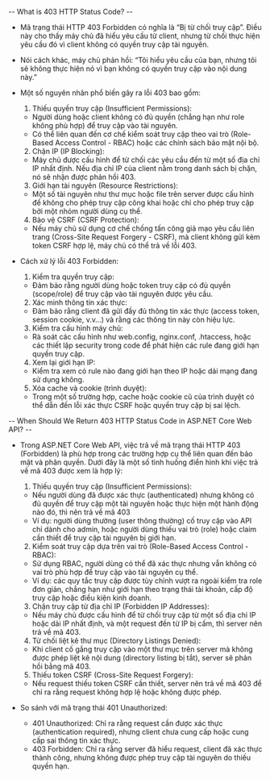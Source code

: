 -- What is 403 HTTP Status Code? --
- Mã trạng thái HTTP 403 Forbidden có nghĩa là “Bị từ chối truy cập”. Điều này cho thấy máy chủ đã hiểu yêu cầu từ client, nhưng từ chối thực hiện yêu cầu đó vì client không có quyền truy cập tài nguyên.
-  Nói cách khác, máy chủ phản hồi: “Tôi hiểu yêu cầu của bạn, nhưng tôi sẽ không thực hiện nó vì bạn không có quyền truy cập vào nội dung này.”

- Một số nguyên nhân phổ biến gây ra lỗi 403 bao gồm:
  1. Thiếu quyền truy cập (Insufficient Permissions):
    - Người dùng hoặc client không có đủ quyền (chẳng hạn như role không phù hợp) để truy cập vào tài nguyên. 
    - Có thể liên quan đến cơ chế kiểm soát truy cập theo vai trò (Role-Based Access Control - RBAC) hoặc các chính sách bảo mật nội bộ.
  2. Chặn IP (IP Blocking):
    - Máy chủ được cấu hình để từ chối các yêu cầu đến từ một số địa chỉ IP nhất định. Nếu địa chỉ IP của client nằm trong danh sách bị chặn, nó sẽ nhận được phản hồi 403.
  3. Giới hạn tài nguyên (Resource Restrictions):
    - Một số tài nguyên như thư mục hoặc file trên server được cấu hình để không cho phép truy cập công khai hoặc chỉ cho phép truy cập bởi một nhóm người dùng cụ thể.
  4. Bảo vệ CSRF (CSRF Protection):
    - Nếu máy chủ sử dụng cơ chế chống tấn công giả mạo yêu cầu liên trang (Cross-Site Request Forgery - CSRF), mà client không gửi kèm token CSRF hợp lệ, máy chủ có thể trả về lỗi 403.
- Cách xử lý lỗi 403 Forbidden: 
  1. Kiểm tra quyền truy cập:
    - Đảm bảo rằng người dùng hoặc token truy cập có đủ quyền (scope/role) để truy cập vào tài nguyên được yêu cầu.
  2. Xác minh thông tin xác thực:
    - Đảm bảo rằng client đã gửi đầy đủ thông tin xác thực (access token, session cookie, v.v…) và rằng các thông tin này còn hiệu lực.
  3. Kiểm tra cấu hình máy chủ:
    - Rà soát các cấu hình như web.config, nginx.conf, .htaccess, hoặc các thiết lập security trong code để phát hiện các rule đang giới hạn quyền truy cập.
  4. Xem lại giới hạn IP:
    -  Kiểm tra xem có rule nào đang giới hạn theo IP hoặc dải mạng đang sử dụng không.
  5. Xóa cache và cookie (trình duyệt):
    - Trong một số trường hợp, cache hoặc cookie cũ của trình duyệt có thể dẫn đến lỗi xác thực CSRF hoặc quyền truy cập bị sai lệch.

-- When Should We Return 403 HTTP Status Code in ASP.NET Core Web API? --
- Trong ASP.NET Core Web API, việc trả về mã trạng thái HTTP 403 (Forbidden) là phù hợp trong các trường hợp cụ thể liên quan đến bảo mật và phân quyền. Dưới đây là một số tình huống điển hình khi việc trả về mã 403 được xem là hợp lý:
  1. Thiếu quyền truy cập (Insufficient Permissions): 
    - Nếu người dùng đã được xác thực (authenticated) nhưng không có đủ quyền để truy cập một tài nguyên hoặc thực hiện một hành động nào đó, thì nên trả về mã 403
    - Ví dụ: người dùng thường (user thông thường) cố truy cập vào API chỉ dành cho admin, hoặc người dùng thiếu vai trò (role) hoặc claim cần thiết để truy cập tài nguyên bị giới hạn.
  2. Kiểm soát truy cập dựa trên vai trò (Role-Based Access Control - RBAC): 
    - Sử dụng RBAC, người dùng có thể đã xác thực nhưng vẫn không có vai trò phù hợp để truy cập vào tài nguyên cụ thể. 
    - Ví dụ: các quy tắc truy cập được tùy chỉnh vượt ra ngoài kiểm tra role đơn giản, chẳng hạn như giới hạn theo trạng thái tài khoản, cấp độ truy cập hoặc điều kiện kinh doanh.
  3. Chặn truy cập từ địa chỉ IP (Forbidden IP Addresses):
    -  Nếu máy chủ được cấu hình để từ chối truy cập từ một số địa chỉ IP hoặc dải IP nhất định, và một request đến từ IP bị cấm, thì server nên trả về mã 403.
  4. Từ chối liệt kê thư mục (Directory Listings Denied): 
    - Khi client cố gắng truy cập vào một thư mục trên server mà không được phép liệt kê nội dung (directory listing bị tắt), server sẽ phản hồi bằng mã 403.
  5. Thiếu token CSRF (Cross-Site Request Forgery): 
    - Nếu request thiếu token CSRF cần thiết, server nên trả về mã 403 để chỉ ra rằng request không hợp lệ hoặc không được phép.

- So sánh với mã trạng thái 401 Unauthorized:
  - 401 Unauthorized: Chỉ ra rằng request cần được xác thực (authentication required), nhưng client chưa cung cấp hoặc cung cấp sai thông tin xác thực.
  - 403 Forbidden: Chỉ ra rằng server đã hiểu request, client đã xác thực thành công, nhưng không được phép truy cập tài nguyên do thiếu quyền hạn.
